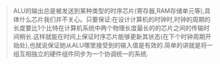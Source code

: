 > ALU的输出总是被发送到某种类型的时序芯片(寄存器,RAM存储单元等),具体什么芯片我们并不关心。只要保证:在设计计算机的时钟时,时钟的周期的长度要比1个比特在计算机系统中两个物理长度最长的的芯片之间的传输时间稍长.这样就能在时间上保证时序芯片能够更新其状态(在下个时钟周期开始处),也就说保证她从ALU哪里接受到的输入值是有效的.简单的讲就是将一组互相独立的硬件组件同步为一个协调统一的系统.
